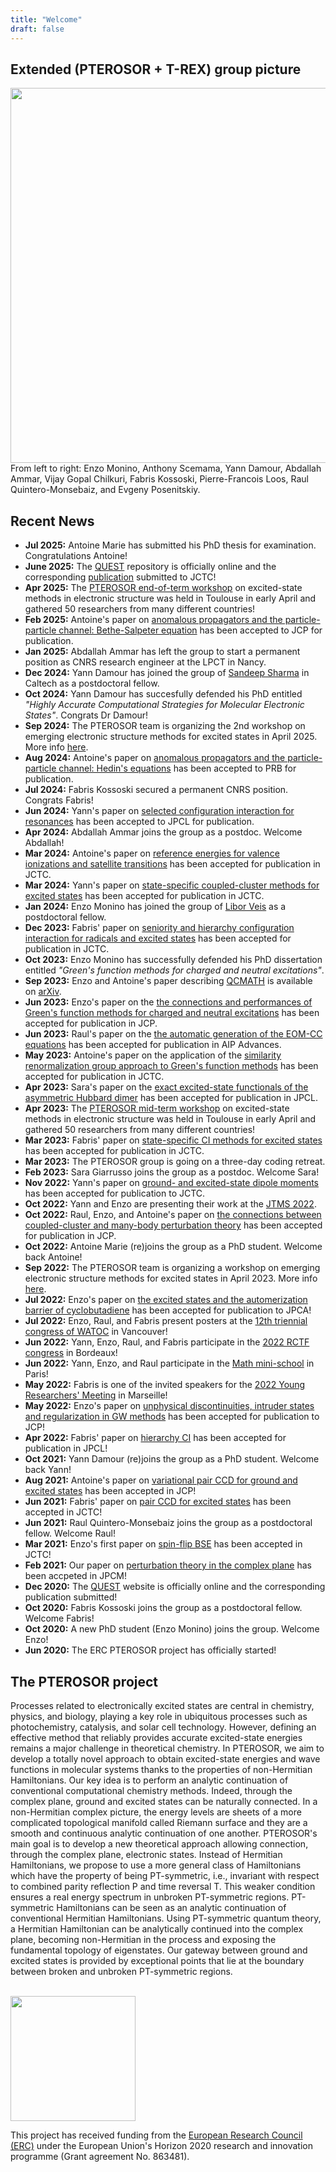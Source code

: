 ```yaml
---
title: "Welcome"
draft: false
---
```


## Extended (PTEROSOR + T-REX) group picture

<img src="img/group.jpg" width="600">
From left to right: Enzo Monino, Anthony Scemama, Yann Damour, Abdallah Ammar, Vijay Gopal Chilkuri, Fabris Kossoski, Pierre-Francois Loos, Raul Quintero-Monsebaiz, and Evgeny Posenitskiy.

## Recent News
* **Jul 2025:** Antoine Marie has submitted his PhD thesis for examination. Congratulations Antoine!
* **June 2025:** The [QUEST](https://github.com/pfloos/QUESTDB) repository is officially online and the corresponding [publication](https://arxiv.org/abs/2506.11590) submitted to JCTC!
* **Apr 2025:** The [PTEROSOR end-of-term workshop](https://lcpq.github.io/PTEROSOR_endofterm_workshop) on excited-state methods in electronic structure was held in Toulouse in early April and gathered 50 researchers from many different countries!
* **Feb 2025:** Antoine's paper on [anomalous propagators and the particle-particle channel: Bethe-Salpeter
equation](https://arxiv.org/abs/2411.13167) has been accepted to JCP for publication.
* **Jan 2025:** Abdallah Ammar has left the group to start a permanent position as CNRS research engineer at the LPCT in Nancy.
* **Dec 2024:** Yann Damour has joined the group of [Sandeep Sharma](https://cce.caltech.edu/people/sandeep-sharma?back_url=%2Fpeople%3Fcategory%3D3) in Caltech as a postdoctoral fellow.
* **Oct 2024:** Yann Damour has succesfully defended his PhD entitled *"Highly Accurate Computational Strategies for Molecular
Electronic States"*. Congrats Dr Damour!
* **Sep 2024:** The PTEROSOR team is organizing the 2nd workshop on emerging electronic structure methods for excited states in April 2025. More info [here](https://lcpq.github.io/PTEROSOR_endofterm_workshop).
* **Aug 2024:** Antoine's paper on [anomalous propagators and the particle-particle channel: Hedin's equations](https://arxiv.org/abs/2406.07062) has been accepted to PRB for publication.
* **Jul 2024:** Fabris Kossoski secured a permanent CNRS position. Congrats Fabris!
* **Jun 2024:** Yann's paper on [selected configuration interaction for resonances](https://pubs.acs.org/doi/10.1021/acs.jpclett.4c02060) has been accepted to JPCL for publication.
* **Apr 2024:** Abdallah Ammar joins the group as a postdoc. Welcome Abdallah!
* **Mar 2024:** Antoine's paper on [reference energies for valence ionizations and satellite transitions](https://doi.org/10.1021/acs.jctc.4c00216) has been accepted for publication in JCTC.
* **Mar 2024:** Yann's paper on [state-specific coupled-cluster methods for excited states](https://doi.org/10.1021/acs.jctc.4c00034) has been accepted for publication in JCTC.
* **Jan 2024:** Enzo Monino has joined the group of [Libor Veis](https://www.jh-inst.cas.cz/jh_employee/veis) as a postdoctoral fellow.
* **Dec 2023:** Fabris' paper on [seniority and hierarchy configuration interaction for radicals and excited states](https://doi.org/10.1021/acs.jctc.3c00946) has been accepted for publication in JCTC.
* **Oct 2023:** Enzo Monino has successfully defended his PhD dissertation entitled *"Green's function methods for charged and neutral excitations"*.
* **Sep 2023:** Enzo and Antoine's paper describing [QCMATH](https://github.com/LCPQ/qcmath) is available on [arXiv](https://arxiv.org/pdf/2308.14890.pdf).
* **Jun 2023:** Enzo's paper on the [the connections and performances of Green's function methods for charged and neutral excitations](https://doi.org/10.1063/5.0159853) has been accepted for publication in JCP.
* **Jun 2023:** Raul's paper on the [the automatic generation of the EOM-CC equations](https://doi.org/10.1063/5.0163846) has been accepted for publication in AIP Advances.
* **May 2023:** Antoine's paper on the application of the [similarity renormalization group approach to Green's function methods](https://doi.org/10.1021/acs.jctc.3c00281) has been accepted for publication in JCTC.
* **Apr 2023:** Sara's paper on the [exact excited-state functionals of the asymmetric Hubbard dimer](https://arxiv.org/pdf/2303.15084.pdf) has been accepted for publication in JPCL.
* **Apr 2023:** The [PTEROSOR mid-term workshop](https://pfloos.github.io/PTEROSOR_midterm_workshop/) on excited-state methods in electronic structure was held in Toulouse in early April and gathered 50 researchers from many different countries! 
* **Mar 2023:** Fabris' paper on [state-specific CI methods for excited states](https://arxiv.org/pdf/2211.03048.pdf) has been accepted for publication in JCTC.
* **Mar 2023:** The PTEROSOR group is going on a three-day coding retreat.
* **Feb 2023:** Sara Giarrusso joins the group as a postdoc. Welcome Sara!
* **Nov 2022:** Yann's paper on [ground- and excited-state dipole moments](https://arxiv.org/pdf/2211.04120.pdf) has been accepted for publication to JCTC.
* **Oct 2022:** Yann and Enzo are presenting their work at the [JTMS 2022](https://jtms2022.sciencesconf.org).
* **Oct 2022:** Raul, Enzo, and Antoine's paper on [the connections between coupled-cluster and many-body perturbation theory](https://arxiv.org/pdf/2210.07043.pdf) has been accepted for publication in JCP.
* **Oct 2022:** Antoine Marie (re)joins the group as a PhD student. Welcome back Antoine!
* **Sep 2022:** The PTEROSOR team is organizing a workshop on emerging electronic structure methods for excited states in April 2023. More info [here](https://pfloos.github.io/PTEROSOR_midterm_workshop/).
* **Jul 2022:** Enzo's paper on [the excited states and the automerization barrier of cyclobutadiene](https://pubs.acs.org/doi/10.1021/acs.jpca.2c02480) has been accepted for publication to JPCA!
* **Jul 2022:** Enzo, Raul, and Fabris present posters at the [12th triennial congress of WATOC](https://www.cheminst.ca/conference/watoc-2020/) in Vancouver!
* **Jun 2022:** Yann, Enzo, Raul, and Fabris participate in the [2022 RCTF congress](https://rctf2022.sciencesconf.org) in Bordeaux!
* **Jun 2022:** Yann, Enzo, and Raul participate in the [Math mini-school](https://wiki.lct.jussieu.fr/gdrnbody/index.php/MINI-SCHOOL_2022) in Paris!
* **May 2022:** Fabris is one of the invited speakers for the [2022 Young Researchers' Meeting](https://www.etsfyrm2022.com/invited-speakers#h.yhdsaayicnzo) in Marseille!
* **May 2022:** Enzo's paper on [unphysical discontinuities, intruder states and regularization in GW methods](https://doi.org/10.1063/5.0089317) has been accepted for publication to JCP!
* **Apr 2022:** Fabris' paper on [hierarchy CI](https://pubs.acs.org/doi/10.1021/acs.jpclett.2c00730?ref=PDF) has been accepted for publication in JPCL!
* **Oct 2021:** Yann Damour (re)joins the group as a PhD student. Welcome back Yann!
* **Aug 2021:** Antoine's paper on [variational pair CCD for ground and excited states](https://aip.scitation.org/doi/full/10.1063/5.0060698) has been accepted in JCP! 
* **Jun 2021:** Fabris' paper on [pair CCD for excited states](https://pubs.acs.org/doi/pdf/10.1021/acs.jctc.1c00348) has been accepted in JCTC! 
* **Jun 2021:** Raul Quintero-Monsebaiz joins the group as a postdoctoral fellow. Welcome Raul!
* **Mar 2021:** Enzo's first paper on [spin-flip BSE](https://dx.doi.org/10.1021/acs.jctc.1c00074) has been accepted in JCTC! 
* **Feb 2021:** Our paper on [perturbation theory in the complex plane](https://dx.doi.org/10.1088/1361-648X/abe795) has been accpeted in JPCM!
* **Dec 2020:** The [QUEST](https://lcpq.github.io/QUESTDB_website) website is officially online and the corresponding publication submitted!
* **Oct 2020:** Fabris Kossoski joins the group as a postdoctoral fellow. Welcome Fabris!
* **Oct 2020:** A new PhD student (Enzo Monino) joins the group. Welcome Enzo!
* **Jun 2020:** The ERC PTEROSOR project has officially started!

## The PTEROSOR project

Processes related to electronically excited states are central in chemistry, physics, and biology, playing a key role in ubiquitous processes such as photochemistry, catalysis, and solar cell technology. However, defining an effective method that reliably provides accurate excited-state energies remains a major challenge in theoretical chemistry. In PTEROSOR, we aim to develop a totally novel approach to obtain excited-state energies and wave functions in molecular systems thanks to the properties of non-Hermitian Hamiltonians. Our key idea is to perform an analytic continuation of conventional computational chemistry methods. Indeed, through the complex plane, ground and excited states can be naturally connected. In a non-Hermitian complex picture, the energy levels are sheets of a more complicated topological manifold called Riemann surface and they are a smooth and continuous analytic continuation of one another. PTEROSOR's main goal is to develop a new theoretical approach allowing connection, through the complex plane, electronic states. Instead of Hermitian Hamiltonians, we propose to use a more general class of Hamiltonians which have the property of being PT-symmetric, i.e., invariant with respect to combined parity reflection P and time reversal T. This weaker condition ensures a real energy spectrum in unbroken PT-symmetric regions. PT-symmetric Hamiltonians can be seen as an analytic continuation of conventional Hermitian Hamiltonians. Using PT-symmetric quantum theory, a Hermitian Hamiltonian can be analytically continued into the complex plane, becoming non-Hermitian in the process and exposing the fundamental topology of eigenstates. Our gateway between ground and excited states is provided by exceptional points that lie at the boundary between broken and unbroken PT-symmetric regions.
<br><br>

<img src="img/ERC.png" width="200">

This project has received funding from the [European Research Council (ERC)](https://erc.europa.eu)
under the European Union's Horizon 2020 research and innovation programme (Grant agreement No. 863481).

